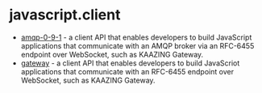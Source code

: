 # javascript.client

* [amqp-0-9-1](amqp-0-9-1) - a client API that enables developers to build JavaScript applications that communicate with an AMQP broker via an RFC-6455 endpoint over WebSocket, such as KAAZING Gateway.
* [gateway](gateway) - a client API that enables developers to build JavaScriot applications that communicate with an RFC-6455 endpoint over WebSocket, such as KAAZING Gateway.
